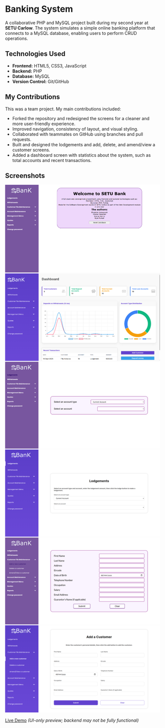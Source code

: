 # Banking System

A collaborative PHP and MySQL project built during my second year at **SETU Carlow**. The system simulates a simple online banking platform that connects to a MySQL database, enabling users to perform CRUD operations.

## Technologies Used
- **Frontend:** HTML5, CSS3, JavaScript
- **Backend:** PHP 
- **Database:** MySQL
- **Version Control:** Git/GitHub

## My Contributions
This was a team project. My main contributions included:
- Forked the repository and redesigned the screens for a cleaner and more user-friendly experience.
- Improved navigation, consistency of layout, and visual styling.
- Collaborated with teammates on GitHub using branches and pull requests.
- Built and designed the lodgements and add, delete, and amend/view a customer screens.
- Added a dashboard screen with statistics about the system, such as total accounts and recent transactions.

## Screenshots

![Dashboard page screenshot before redesign](images/dashboard-old.png)
![Dashboard page screenshot after redesign](images/dashboard-new.png)
![Lodgements page screenshot before redesign](images/Lodgements-Before.png)
![Lodgements page screenshot after redesign](images/Lodgements-After.png)
![Add a customer page screenshot before redesign](images/Add-Customer-Before.png)
![Add a customer page screenshot after redesign](images/Add-Customer-After.png)

[Live Demo](https://bankingsystem-production-6046.up.railway.app/) *(UI-only preview; backend may not be fully functional)*
